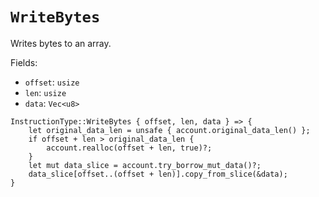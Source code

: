 # `WriteBytes`

Writes bytes to an array.

Fields:
- `offset`: `usize`
- `len`: `usize`
- `data`: `Vec<u8>`

```rust,ignore
InstructionType::WriteBytes { offset, len, data } => {
    let original_data_len = unsafe { account.original_data_len() };
    if offset + len > original_data_len {
        account.realloc(offset + len, true)?;
    }
    let mut data_slice = account.try_borrow_mut_data()?;
    data_slice[offset..(offset + len)].copy_from_slice(&data);
}
```

